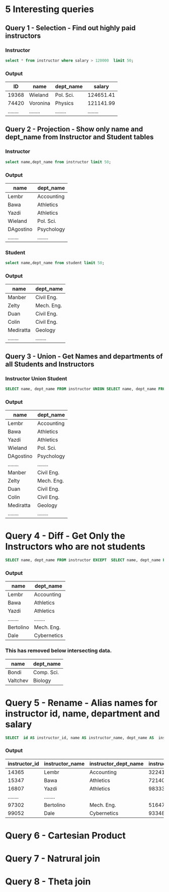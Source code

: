# 5 Interesting queries

## Query 1 - Selection - Find out highly paid instructors

### Instructor

``` SQL
select * from instructor where salary > 120000  limit 50;
```

### Output

| ID    | name     | dept_name | salary    |
|-|-|-|-|
| 19368 | Wieland  | Pol. Sci. | 124651.41 |
| 74420 | Voronina | Physics   | 121141.99 |
|........|........|........|........|


## Query 2 - Projection - Show only name and dept_name from Instructor and Student tables

### Instructor 
``` SQL
select name,dept_name from instructor limit 50;
```
### Output

| name              | dept_name   |
|-|-|
| Lembr             | Accounting  |
| Bawa              | Athletics   |
| Yazdi             | Athletics   |
| Wieland           | Pol. Sci.   |
| DAgostino         | Psychology  |
|........|........|


### Student
``` SQL
select name,dept_name from student limit 50;
```

### Output

| name              | dept_name   |
|-|-|
| Manber     | Civil Eng.  |
| Zelty      | Mech. Eng.  |
| Duan       | Civil Eng.  |
| Colin      | Civil Eng.  |
| Mediratta  | Geology     |
|........|........|


## Query 3 - Union - Get Names and departments of all Students and Instructors

### Instructor Union Student
``` SQL
SELECT name, dept_name FROM instructor UNION SELECT name, dept_name FROM student LIMIT 50;
```

### Output

| name              | dept_name   |
|-|-|
| Lembr             | Accounting  |
| Bawa              | Athletics   |
| Yazdi             | Athletics   |
| Wieland           | Pol. Sci.   |
| DAgostino         | Psychology  |
|........|........|
| Manber            | Civil Eng.  |
| Zelty             | Mech. Eng.  |
| Duan              | Civil Eng.  |
| Colin             | Civil Eng.  |
| Mediratta         | Geology     |
|........|........|

# Query 4 - Diff - Get Only the Instructors who are not students

``` SQL
SELECT name, dept_name FROM instructor EXCEPT  SELECT name, dept_name FROM student LIMIT 50;
```

### Output

| name              | dept_name   |
|-|-|
| Lembr             | Accounting  |
| Bawa              | Athletics   |
| Yazdi             | Athletics   |
|........|........|
| Bertolino         | Mech. Eng.  |
| Dale              | Cybernetics |

### This has removed below intersecting  data.

| name              | dept_name   |
|-|-|
| Bondi    | Comp. Sci. |
| Valtchev | Biology    |

# Query 5 - Rename - Alias names for instructor id, name, department and salary

``` SQL
SELECT  id AS instructor_id, name AS instructor_name, dept_name AS  instructor_dept_name , salary as instructor_salary  FROM instructor LIMIT 50;
```

### Output

| instructor_id | instructor_name   | instructor_dept_name | instructor_salary |
|-|-|-|-|
| 14365         | Lembr             | Accounting           |          32241.56 |
| 15347         | Bawa              | Athletics            |          72140.88 |
| 16807         | Yazdi             | Athletics            |          98333.65 |
|........|........|
| 97302         | Bertolino         | Mech. Eng.           |          51647.57 |
| 99052         | Dale              | Cybernetics          |          93348.83 |

# Query 6 - Cartesian Product

# Query 7 - Natrural join

# Query 8 - Theta join

